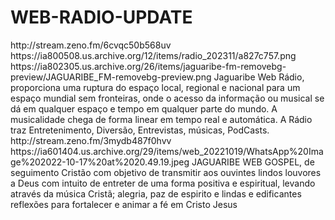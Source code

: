 # WEB-RADIO-UPDATE

<item>
<title>[COLOR silver] JAGUARIBE WEB RÁDIO - RECIFE/PE [/COLOR][COLOR yellow] WEB STREAMING [/COLOR]</title>
<link>http://stream.zeno.fm/6cvqc50b568uv</link>
<thumbnail>https://ia800508.us.archive.org/12/items/radio_202311/a827c757.png</thumbnail>
<fanart>https://ia802305.us.archive.org/26/items/jaguaribe-fm-removebg-preview/JAGUARIBE_FM-removebg-preview.png</fanart>
<info>Jaguaribe Web Rádio,  proporciona  uma ruptura do espaço local, regional e nacional para um espaço mundial sem fronteiras, onde o acesso da informação ou musical  se dá em qualquer espaço e tempo em qualquer parte do mundo. A musicalidade chega de forma linear em tempo real e automática. A Rádio traz  Entretenimento, Diversão, Entrevistas, músicas, PodCasts.</info>
</item>


<item>
<title>[COLOR silver] JAGUARIBE WEB GOSPEL - RECIFE/PE [/COLOR][COLOR yellow] WEB STREAMING [/COLOR]</title>
<link>http://stream.zeno.fm/3mydb487f0hvv</link>
<thumbnail></thumbnail>
<fanart>https://ia601404.us.archive.org/29/items/web_20221019/WhatsApp%20Image%202022-10-17%20at%2020.49.19.jpeg</fanart>
<info>JAGUARIBE  WEB GOSPEL, de seguimento Cristão com objetivo de transmitir aos ouvintes lindos louvores a Deus  com intuito de entreter de uma forma positiva e espiritual, levando através da música Cristã; alegria, paz de espirito e lindas e edificantes reflexões para fortalecer e animar a fé em Cristo Jesus</info>
</item>
